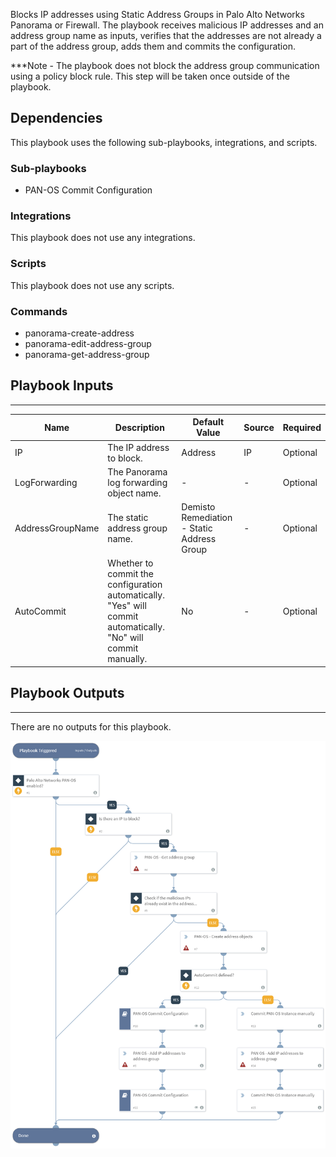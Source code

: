 Blocks IP addresses using Static Address Groups in Palo Alto Networks Panorama or Firewall.
The playbook receives malicious IP addresses and an address group name as inputs, verifies that the addresses are not already a part of the address group, adds them and commits the configuration.

***Note - The playbook does not block the address group communication using a policy block rule. This step will be taken once outside of the playbook.

## Dependencies
This playbook uses the following sub-playbooks, integrations, and scripts.

### Sub-playbooks
* PAN-OS Commit Configuration

### Integrations
This playbook does not use any integrations.

### Scripts
This playbook does not use any scripts.

### Commands
* panorama-create-address
* panorama-edit-address-group
* panorama-get-address-group

## Playbook Inputs
---

| **Name** | **Description** | **Default Value** | **Source** | **Required** |
| --- | --- | --- | --- | --- |
| IP | The IP address to block. | Address | IP | Optional |
| LogForwarding | The Panorama log forwarding object name. | - | - | Optional |
| AddressGroupName | The static address group name. | Demisto Remediation - Static Address Group | - | Optional |
| AutoCommit | Whether to commit the configuration automatically. "Yes" will commit automatically. "No" will commit manually. | No | - | Optional |

## Playbook Outputs
---
There are no outputs for this playbook.

![PAN-OS_Block_IP_Static_Address_Group](https://github.com/ElazarK/content-docs/blob/master/images/playbooks/PAN-OS_Block_IP_Static_Address_Group.png)
